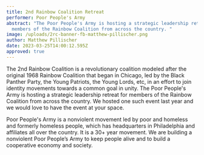 ```yaml
---
title: 2nd Rainbow Coalition Retreat
performer: Poor People's Army
abstract: "The Poor People's Army is hosting a strategic leadership retreat for
  members of the Rainbow Coalition from across the country. "
image: /uploads/2rc-banner-fb-matthew-pillischer.png
author: Matthew Pillischer
date: 2023-03-25T14:00:12.595Z
approved: true
---
```

The 2nd Rainbow Coalition is a revolutionary coalition modeled after the original 1968 Rainbow Coalition that began in Chicago, led by the Black Panther Party, the Young Patriots, the Young Lords, etc, in an effort to join identity movements towards a common goal in unity. The Poor People's Army is hosting a strategic leadership retreat for members of the Rainbow Coalition from across the country. We hosted one such event last year and we would love to have the event at your space.

Poor People's Army is a nonviolent movement led by poor and homeless and formerly homeless people, which has headquarters in Philadelphia and affiliates all over the country. It is a 30+ year movement. We are building a nonviolent Poor People’s Army to keep people alive and to build a cooperative economy and society.
